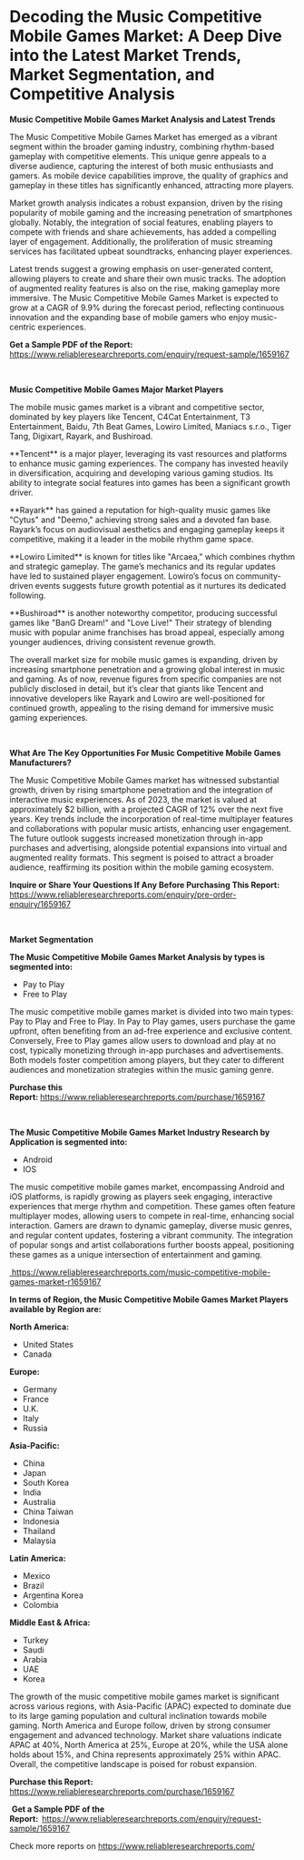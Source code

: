 <p><h1>Decoding the Music Competitive Mobile Games Market: A Deep Dive into the Latest Market Trends, Market Segmentation, and Competitive Analysis</h1></p><p><strong>Music Competitive Mobile Games Market Analysis and Latest Trends</strong></p>
<p><p>The Music Competitive Mobile Games Market has emerged as a vibrant segment within the broader gaming industry, combining rhythm-based gameplay with competitive elements. This unique genre appeals to a diverse audience, capturing the interest of both music enthusiasts and gamers. As mobile device capabilities improve, the quality of graphics and gameplay in these titles has significantly enhanced, attracting more players.</p><p>Market growth analysis indicates a robust expansion, driven by the rising popularity of mobile gaming and the increasing penetration of smartphones globally. Notably, the integration of social features, enabling players to compete with friends and share achievements, has added a compelling layer of engagement. Additionally, the proliferation of music streaming services has facilitated upbeat soundtracks, enhancing player experiences.</p><p>Latest trends suggest a growing emphasis on user-generated content, allowing players to create and share their own music tracks. The adoption of augmented reality features is also on the rise, making gameplay more immersive. The Music Competitive Mobile Games Market is expected to grow at a CAGR of 9.9% during the forecast period, reflecting continuous innovation and the expanding base of mobile gamers who enjoy music-centric experiences.</p></p>
<p><strong>Get a Sample PDF of the Report:&nbsp;</strong> <a href="https://www.reliableresearchreports.com/enquiry/request-sample/1659167?utm_campaign=3124&utm_medium=2&utm_source=Github&utm_content=ia&utm_term=23032025&utm_id=music-competitive-mobile-games">https://www.reliableresearchreports.com/enquiry/request-sample/1659167</a></p>
<p>&nbsp;</p>
<p><strong>Music Competitive Mobile Games Major Market Players</strong></p>
<p><p>The mobile music games market is a vibrant and competitive sector, dominated by key players like Tencent, C4Cat Entertainment, T3 Entertainment, Baidu, 7th Beat Games, Lowiro Limited, Maniacs s.r.o., Tiger Tang, Digixart, Rayark, and Bushiroad. </p><p>**Tencent** is a major player, leveraging its vast resources and platforms to enhance music gaming experiences. The company has invested heavily in diversification, acquiring and developing various gaming studios. Its ability to integrate social features into games has been a significant growth driver.</p><p>**Rayark** has gained a reputation for high-quality music games like "Cytus" and "Deemo," achieving strong sales and a devoted fan base. Rayark’s focus on audiovisual aesthetics and engaging gameplay keeps it competitive, making it a leader in the mobile rhythm game space.</p><p>**Lowiro Limited** is known for titles like "Arcaea," which combines rhythm and strategic gameplay. The game’s mechanics and its regular updates have led to sustained player engagement. Lowiro’s focus on community-driven events suggests future growth potential as it nurtures its dedicated following.</p><p>**Bushiroad** is another noteworthy competitor, producing successful games like "BanG Dream!" and "Love Live!" Their strategy of blending music with popular anime franchises has broad appeal, especially among younger audiences, driving consistent revenue growth.</p><p>The overall market size for mobile music games is expanding, driven by increasing smartphone penetration and a growing global interest in music and gaming. As of now, revenue figures from specific companies are not publicly disclosed in detail, but it’s clear that giants like Tencent and innovative developers like Rayark and Lowiro are well-positioned for continued growth, appealing to the rising demand for immersive music gaming experiences.</p></p>
<p>&nbsp;</p>
<p><strong>What Are The Key Opportunities For Music Competitive Mobile Games Manufacturers?</strong></p>
<p><p>The Music Competitive Mobile Games market has witnessed substantial growth, driven by rising smartphone penetration and the integration of interactive music experiences. As of 2023, the market is valued at approximately $2 billion, with a projected CAGR of 12% over the next five years. Key trends include the incorporation of real-time multiplayer features and collaborations with popular music artists, enhancing user engagement. The future outlook suggests increased monetization through in-app purchases and advertising, alongside potential expansions into virtual and augmented reality formats. This segment is poised to attract a broader audience, reaffirming its position within the mobile gaming ecosystem.</p></p>
<p><strong>Inquire or Share Your Questions If Any Before Purchasing This Report:</strong> <a href="https://www.reliableresearchreports.com/enquiry/pre-order-enquiry/1659167?utm_campaign=3124&utm_medium=2&utm_source=Github&utm_content=ia&utm_term=23032025&utm_id=music-competitive-mobile-games">https://www.reliableresearchreports.com/enquiry/pre-order-enquiry/1659167</a></p>
<p>&nbsp;</p>
<p><strong>Market Segmentation</strong></p>
<p><strong>The Music Competitive Mobile Games Market Analysis by types is segmented into:</strong></p>
<p><ul><li>Pay to Play</li><li>Free to Play</li></ul></p>
<p><p>The music competitive mobile games market is divided into two main types: Pay to Play and Free to Play. In Pay to Play games, users purchase the game upfront, often benefiting from an ad-free experience and exclusive content. Conversely, Free to Play games allow users to download and play at no cost, typically monetizing through in-app purchases and advertisements. Both models foster competition among players, but they cater to different audiences and monetization strategies within the music gaming genre.</p></p>
<p><strong>Purchase this Report:&nbsp;</strong><a href="https://www.reliableresearchreports.com/purchase/1659167?utm_campaign=3124&utm_medium=2&utm_source=Github&utm_content=ia&utm_term=23032025&utm_id=music-competitive-mobile-games">https://www.reliableresearchreports.com/purchase/1659167</a></p>
<p>&nbsp;</p>
<p><strong>The Music Competitive Mobile Games Market Industry Research by Application is segmented into:</strong></p>
<p><ul><li>Android</li><li>IOS</li></ul></p>
<p><p>The music competitive mobile games market, encompassing Android and iOS platforms, is rapidly growing as players seek engaging, interactive experiences that merge rhythm and competition. These games often feature multiplayer modes, allowing users to compete in real-time, enhancing social interaction. Gamers are drawn to dynamic gameplay, diverse music genres, and regular content updates, fostering a vibrant community. The integration of popular songs and artist collaborations further boosts appeal, positioning these games as a unique intersection of entertainment and gaming.</p></p>
<p><a href="https://www.reliableresearchreports.com/music-competitive-mobile-games-market-r1659167?utm_campaign=3124&utm_medium=2&utm_source=Github&utm_content=ia&utm_term=23032025&utm_id=music-competitive-mobile-games">&nbsp;https://www.reliableresearchreports.com/music-competitive-mobile-games-market-r1659167</a></p>
<p><strong>In terms of Region, the Music Competitive Mobile Games Market Players available by Region are:</strong></p>
<p>
    <p> <strong> North America: </strong>
        <ul>
            <li>United States</li>
            <li>Canada</li>
        </ul>
        </p> 
    <p> <strong> Europe: </strong>
        <ul>
            <li>Germany</li>
            <li>France</li>
            <li>U.K.</li>
            <li>Italy</li>
            <li>Russia</li>
        </ul>
        </p> 
    <p> <strong> Asia-Pacific: </strong>
        <ul>
            <li>China</li>
            <li>Japan</li>
            <li>South Korea</li>
            <li>India</li>
            <li>Australia</li>
            <li>China Taiwan</li>
            <li>Indonesia</li>
            <li>Thailand</li>
            <li>Malaysia</li>
        </ul>
        </p> 
    <p> <strong> Latin America: </strong>
        <ul>
            <li>Mexico</li>
            <li>Brazil</li>
            <li>Argentina Korea</li>
            <li>Colombia</li>
        </ul>
        </p> 
    <p> <strong> Middle East & Africa: </strong>
        <ul>
            <li>Turkey</li>
            <li>Saudi</li>
            <li>Arabia</li>
            <li>UAE</li>
            <li>Korea</li>
        </ul>
    </p>
    </p>
<p><p>The growth of the music competitive mobile games market is significant across various regions, with Asia-Pacific (APAC) expected to dominate due to its large gaming population and cultural inclination towards mobile gaming. North America and Europe follow, driven by strong consumer engagement and advanced technology. Market share valuations indicate APAC at 40%, North America at 25%, Europe at 20%, while the USA alone holds about 15%, and China represents approximately 25% within APAC. Overall, the competitive landscape is poised for robust expansion.</p></p>
<p><strong>Purchase this Report: </strong><a href="https://www.reliableresearchreports.com/purchase/1659167?utm_campaign=3124&utm_medium=2&utm_source=Github&utm_content=ia&utm_term=23032025&utm_id=music-competitive-mobile-games">https://www.reliableresearchreports.com/purchase/1659167</a></p>
<p>&nbsp;<strong>Get a Sample PDF of the Report:&nbsp;&nbsp;</strong><a href="https://www.reliableresearchreports.com/enquiry/request-sample/1659167?utm_campaign=3124&utm_medium=2&utm_source=Github&utm_content=ia&utm_term=23032025&utm_id=music-competitive-mobile-games">https://www.reliableresearchreports.com/enquiry/request-sample/1659167</a></p>
<p><strong></strong></p>
<p>Check more reports on <a href="https://www.reliableresearchreports.com/?utm_campaign=3124&utm_medium=2&utm_source=Github&utm_content=ia&utm_term=23032025&utm_id=music-competitive-mobile-games">https://www.reliableresearchreports.com/</a></p>
